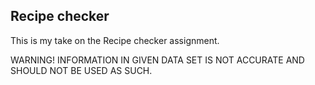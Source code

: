 Recipe checker
----

This is my take on the Recipe checker assignment.

WARNING! INFORMATION IN GIVEN DATA SET IS NOT ACCURATE AND SHOULD NOT BE USED AS SUCH. 
